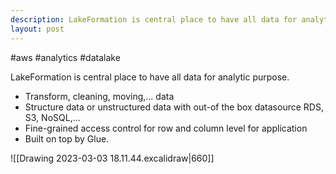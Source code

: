 ```yaml
---
description: LakeFormation is central place to have all data for analytic purpose.
layout: post
---
```


#aws #analytics #datalake

LakeFormation is central place to have all data for analytic purpose.
- Transform, cleaning, moving,... data
- Structure data or unstructured data with out-of the box datasource RDS, S3, NoSQL,...
- Fine-grained access control for row and column level for application
- Built on top by Glue.

![[Drawing 2023-03-03 18.11.44.excalidraw|660]]

